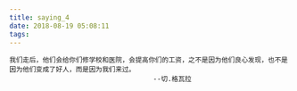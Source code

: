 ```yaml
---
title: saying_4
date: 2018-08-19 05:08:11
tags:
---
```

    我们走后，他们会给你们修学校和医院，会提高你们的工资，之不是因为他们良心发现，也不是因为他们变成了好人，而是因为我们来过。
	                                    --切.格瓦拉
